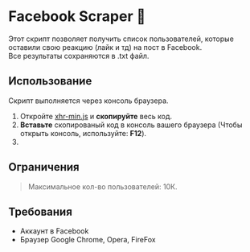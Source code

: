 # Facebook Scraper :space_invader:

Этот скрипт позволяет получить список пользователей, которые оставили свою реакцию (лайк и тд) на пост в Facebook.<br>
Все результаты сохраняются в .txt файл.

## Использование
Скрипт выполняется через консоль браузера.

1. Откройте [xhr-min.js](https://github.com/obrienser/Facebook-Scraper/blob/main/xhr-min.js) и **скопируйте** весь код.
2. **Вставьте** скопированый код в консоль вашего браузера (Чтобы открыть консоль, используйте: **F12**).
3. 

## Ограничения
>Максимальное кол-во пользователей: 10К.

## Требования
* Аккаунт в Facebook
* Браузер Google Chrome, Opera, FireFox
